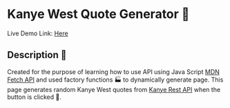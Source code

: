 # Kanye West Quote Generator 🐠

Live Demo Link: [Here](https://ts-oh.github.io/kwquotes/)

## Description 🎤

Created for the purpose of learning how to use API using Java Script [MDN Fetch API](https://developer.mozilla.org/en-US/docs/Web/API/Fetch_API) and used factory functions 🏭 to dynamically generate page. This page generates random Kanye West quotes from [Kanye Rest API](https://kanye.rest/) when the button is clicked 🔘.
